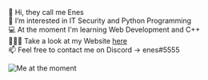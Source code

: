 👋 Hi, they call me Enes  
👻 I’m interested in IT Security and Python Programming  
💻 At the moment I'm learning Web Development and C++  
👨🏻‍🎨 Take a look at my Website [here](https://enes.vip/)  
📫 Feel free to contact me on Discord -> enes#5555
  
![Me at the moment](https://cdn.discordapp.com/attachments/905006804545708062/910828579321950249/fwiend.png)
